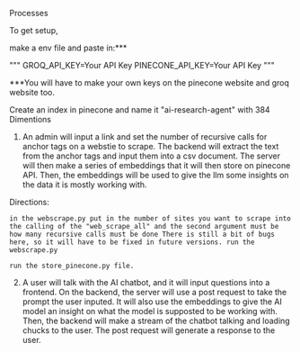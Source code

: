 Processes

To get setup,

make a env file and paste in:***

"""
GROQ_API_KEY=Your API Key
PINECONE_API_KEY=Your API Key
"""

***You will have to make your own keys on the pinecone website and groq website too.

Create an index in pinecone and name it "ai-research-agent" with 384 Dimentions






1. An admin will input a link and set the number of recursive calls for anchor tags on a webstie to scrape.  The backend will extract the text from the anchor tags and input them into a csv document. The server will then make a series of embeddings that it will then store on pinecone API. Then, the embeddings will be used to give the llm some insights on the data it is mostly working with.


Directions:

    in the webscrape.py put in the number of sites you want to scrape into the calling of the "web_scrape_all" and the second argument must be how many recursive calls must be done There is still a bit of bugs here, so it will have to be fixed in future versions. run the webscrape.py

    run the store_pinecone.py file.







2. A user will talk with the AI chatbot, and it will input questions into a frontend. On the backend, the server will use a post request to take the prompt the user inputed. It will also use the embeddings to give the AI model an insight on what the model is supposted to be working with. Then, the backend will make a stream of the chatbot talking and loading chucks to the user. The post request will generate a response to the user.